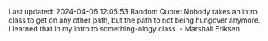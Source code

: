 Last updated: 2024-04-06 12:05:53
Random Quote: Nobody takes an intro class to get on any other path, but the path to not being hungover anymore. I learned that in my intro to something-ology class. - Marshall Eriksen